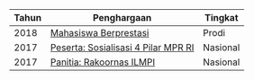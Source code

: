 | Tahun | Penghargaan | Tingkat |
|-|-|-|
| 2018 | [Mahasiswa Berprestasi](https://s25.postimg.org/shsyq8a6n/Scan352.jpg) | Prodi |
| 2017 | [Peserta: Sosialisasi 4 Pilar MPR RI](https://s25.postimg.org/5gcdkhi8v/Scan351.jpg) | Nasional |
| 2017 | [Panitia: Rakoornas ILMPI](https://s25.postimg.org/8afixx4zj/Scan355.jpg) | Nasional |
